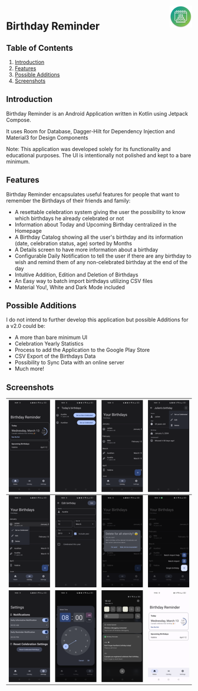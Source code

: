<a>
    <img src="/app/src/main/res/mipmap-xxhdpi/ic_launcher.png" alt="Birthday Reminder logo" align="right" height="60" />
</a>

# Birthday Reminder

## Table of Contents

1. [Introduction](#introduction)
2. [Features](#features)
3. [Possible Additions](#possible-additions)
4. [Screenshots](#screenshots)

## Introduction

Birthday Reminder is an Android Application written in Kotlin using Jetpack Compose.

It uses Room for Database, Dagger-Hilt for Dependency Injection and Material3 for Design Components

Note: This application was developed solely for its functionality and educational purposes.
The UI is intentionally not polished and kept to a bare minimum.

## Features

Birthday Reminder encapsulates useful features for people that want to remember the Birthdays of their friends and family:
- A resettable celebration system giving the user the possibility to know which birthdays he already celebrated or not
- Information about Today and Upcoming Birthday centralized in the Homepage
- A Birthday Catalog showing all the user's birthday and its information (date, celebration status, age) sorted by Months
- A Details screen to have more information about a birthday
- Configurable Daily Notification to tell the user if there are any birthday to wish and remind them of any non-celebrated birthday at the end of the day
- Intuitive Addition, Edition and Deletion of Birthdays
- An Easy way to batch import birthdays utilizing CSV files
- Material You!, White and Dark Mode included

## Possible Additions

I do not intend to further develop this application but possible Additions for a v2.0 could be:
- A more than bare minimum UI
- Celebration Yearly Statistics
- Process to add the Application to the Google Play Store
- CSV Export of the Birthdays Data
- Possibility to Sync Data with an online server
- Much more!

## Screenshots

| ![Homepage](/screenshots/homepage.png)         | ![Today Birthday](/screenshots/today_birthday.png) | ![Catalog](/screenshots/catalog.png)                         | ![Details](/screenshots/details.png)                                   |
|------------------------------------------------|----------------------------------------------------|--------------------------------------------------------------|------------------------------------------------------------------------|
| ![Catalog Menu](/screenshots/catalog_menu.png) | ![Edit Screen](/screenshots/edit_screen.png)       | ![Delete Confirmation](/screenshots/delete_confirmation.png) | ![Import Selection Options](/screenshots/import_selection_options.png) |
| ![Settings](/screenshots/settings.png)         | ![Time Picker](/screenshots/time_picker.png)       | ![Notifications](/screenshots/notifications.png)             | ![White Mode](/screenshots/white_mode.png)                             |